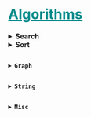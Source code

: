 <h1 style='color:darkcyan;text-decoration:underline'>Algorithms</h1>
<div style='width:1000px;margin:auto'>

<details><summary><b>Search</b></summary>
<details><summary><b>Binary Search</b></summary>
The list must be sorted before using Binary Search.<br>
<details><summary>Iterative</summary>
<pre><code>
# It returns location of x in given array arr
# if present, else returns -1
def binarySearch(arr, l, r, x):
	while l <= r:
		mid = l + (r - l) // 2;		
		# Check if x is present at mid
		if arr[mid] == x:
			return mid

		# If x is greater, ignore left half
		elif arr[mid] < x:
			l = mid + 1

		# If x is smaller, ignore right half
		else:
			r = mid - 1
	
	# If we reach here, then the element
	# was not present
	return -1

# Driver Code
arr = [ 2, 3, 4, 10, 40 ]
x = 10

# Function call
result = binarySearch(arr, 0, len(arr)-1, x)

if result != -1:
	print ("Element is present at index % d" % result)
else:
	print ("Element is not present in array")
</code></pre>
</details>
<details><summary>Recursive</summary>
<pre><code># Returns index of x in arr if present, else -1
def binarySearch (arr, l, r, x):
	# Check base case
	if r >= l:
		mid = l + (r - l) // 2

		# If element is present at the middle itself
		if arr[mid] == x:
			return mid
		
		# If element is smaller than mid, then it
		# can only be present in left subarray
		elif arr[mid] > x:
			return binarySearch(arr, l, mid-1, x)

		# Else the element can only be present
		# in right subarray
		else:
			return binarySearch(arr, mid + 1, r, x)
	else:
		# Element is not present in the array
		return -1

# Driver Code
arr = [ 2, 3, 4, 10, 40 ]
x = 10
# Function call
result = binarySearch(arr, 0, len(arr)-1, x)

if result != -1:
	print ("Element is present at index % d" % result)
else:
	print ("Element is not present in array")
</code></pre>
</details>
</details>
<br>

</details>

<details><summary><b>Sort</b></summary>
<details><summary><b>Bubble Sort</b></summary>
<pre><code>def bubbleSort(arr):
n = len(arr)
    # Traverse through all array elements
    for i in range(n-1):
    # range(n) also work but outer loop will repeat one time more than needed.
        # Last i elements are already in place
        for j in range(0, n-i-1):
            # traverse the array from 0 to n-i-1
            # Swap if the element found is greater
            # than the next element
            if arr[j] > arr[j + 1] :
                arr[j], arr[j + 1] = arr[j + 1], arr[j]
  
# Driver code to test above
arr = [64, 34, 25, 12, 22, 11, 90]
  
bubbleSort(arr)
print ("Sorted array is:")
for i in range(len(arr)):
    print ("% d" % arr[i]), 
</code></pre>
</details>

<details><summary><b>Insertion Sort</b></summary>
<pre><code># Function to do insertion sort
def insertionSort(arr):
    # Traverse through 1 to len(arr)
    for i in range(1, len(arr)):
        key = arr[i]
        # Move elements of arr[0..i-1], that are
        # greater than key, to one position ahead
        # of their current position
        j = i-1
        while j >=0 and key < arr[j] :
                arr[j+1] = arr[j]
                j -= 1
        arr[j+1] = key
        
# Driver code to test above
arr = [12, 11, 13, 5, 6]
insertionSort(arr)
print ("Sorted array is:")
for i in range(len(arr)):
    print ("%d" %arr[i])</code></pre>
</details>

<details><summary><b>Merge Sort</b></summary>
<pre><code>def mergeSort(arr):
    if len(arr) > 1:
         # Finding the mid of the array
        mid = len(arr)//2
        # Dividing the array elements
        L = arr[:mid]
        # into 2 halves
        R = arr[mid:]
        # Sorting the first half
        mergeSort(L)
        # Sorting the second half
        mergeSort(R)
        i = j = k = 0
 
        # Copy data to temp arrays L[] and R[]
        while i < len(L) and j < len(R):
            if L[i] < R[j]:
                arr[k] = L[i]
                i += 1
            else:
                arr[k] = R[j]
                j += 1
            k += 1
 
        # Checking if any element was left
        while i < len(L):
            arr[k] = L[i]
            i += 1
            k += 1
 
        while j < len(R):
            arr[k] = R[j]
            j += 1
            k += 1</code></pre>
            
<pre><code>from collections import deque

def MergeSort(arr):
    if len(arr) == 1: return deque(arr)
    a = MergeSort(arr[:len(arr)//2])
    b = MergeSort(arr[len(arr)//2:])
    
    res = deque()
    while a and b:
        if a[0] <= b[0]:
            res.append(a.popleft())
        else:
            res.append(b.popleft())
    res += a
    res += b
    return res
</code></pre>
</details>

<details><summary><b>Quick Sort</b></summary>
<pre><code># Python program for implementation of Quicksort Sort
  
# This function takes last element as pivot, places
# the pivot element at its correct position in sorted
# array, and places all smaller (smaller than pivot)
# to left of pivot and all greater elements to right
# of pivot
def partition(arr, low, high):
    i = (low-1)         # index of smaller element
    pivot = arr[high]     # pivot
    for j in range(low, high):
        # If current element is smaller than or
        # equal to pivot
        if arr[j] <= pivot:
            # increment index of smaller element
            i = i+1
            arr[i], arr[j] = arr[j], arr[i]
    arr[i+1], arr[high] = arr[high], arr[i+1]
    return (i+1)
  
# The main function that implements QuickSort
# arr[] --> Array to be sorted,
# low  --> Starting index,
# high  --> Ending index
  
# Function to do Quick sort
def quickSort(arr, low, high):
    if len(arr) == 1:
        return arr
    if low < high:
        # pi is partitioning index, arr[p] is now
        # at right place
        pi = partition(arr, low, high)
        # Separately sort elements before
        # partition and after partition
        quickSort(arr, low, pi-1)
        quickSort(arr, pi+1, high)
</code></pre>
</details>

<details><summary><b>Topological Sorting</b></summary>
<pre><code># Python program to print topological sorting of a DAG
from collections import defaultdict
 
# Class to represent a graph
class Graph:
    def __init__(self, vertices):
        self.graph = defaultdict(list)  # dictionary containing adjacency List
        self.V = vertices  # No. of vertices
 
    # function to add an edge to graph
    def addEdge(self, u, v):
        self.graph[u].append(v)
 
    # A recursive function used by topologicalSort
    def topologicalSortUtil(self, v, visited, stack):
 
        # Mark the current node as visited.
        visited[v] = True
 
        # Recur for all the vertices adjacent to this vertex
        for i in self.graph[v]:
            if visited[i] == False:
                self.topologicalSortUtil(i, visited, stack)
 
        # Push current vertex to stack which stores result
        stack.append(v)
 
    # The function to do Topological Sort. It uses recursive
    # topologicalSortUtil()
    def topologicalSort(self):
        # Mark all the vertices as not visited
        visited = [False]*self.V
        stack = []
        # Call the recursive helper function to store Topological
        # Sort starting from all vertices one by one
        for i in range(self.V):
            if visited[i] == False:
                self.topologicalSortUtil(i, visited, stack)
 
        # Print contents of the stack
        print(stack[::-1])  # return list in reverse order
 
 
# Driver Code
g = Graph(6)
g.addEdge(5, 2)
g.addEdge(5, 0)
g.addEdge(4, 0)
g.addEdge(4, 1)
g.addEdge(2, 3)
g.addEdge(3, 1)
 
print ("Following is a Topological Sort of the given graph")
 
# Function Call
g.topologicalSort()
</code></pre>
</details>

</details>

<details><summary><b>Graph</b></summary>
<details><summary><b>Depth-First Search</b></summary>
<details><summary>Recursive</summary>
<pre><code>from collections import defaultdict

class Graph:
    def __init__(self):
            self.graph = defaultdict(list)

    def addEdge(self, u, v):
        self.graph[u].append(v)

    def DFSUtil(self, v, visited):
        visited.add(v)
        print(v, end=' ')

        for neighbour in self.graph[v]:
            if neighbour not in visited:
                self.DFSUtil(neighbour, visited)

    def DFS(self, v):
        visited = set()
        self.DFSUtil(v, visited)

g = Graph()
g.addEdge(0, 1)
g.addEdge(0, 2)
g.addEdge(1, 2)
g.addEdge(2, 0)
g.addEdge(2, 3)
g.addEdge(3, 3)

print("Following is DFS from (Starting from vertex 2)")
g.DFS(2)
</code></pre>
</details>
<details><summary>Iterative [Stack]</summary>
<pre><code># This class represents a directed graph using adjacency
# list representation
class Graph:
    def __init__(self,V): # Constructor
        self.V = V        # No. of vertices
        self.adj  = [[] for i in range(V)]  # adjacency lists
 
    def addEdge(self,v, w):     # to add an edge to graph
        self.adj[v].append(w)    # Add w to v’s list.
        
    # prints all not yet visited vertices reachable from s
    def DFS(self,s):            # prints all vertices in DFS manner from a given source.
                                # Initially mark all verices as not visited
        visited = [False for i in range(self.V)]
 
        # Create a stack for DFS
        stack = []
 
        # Push the current source node.
        stack.append(s)
 
        while (len(stack)):
            # Pop a vertex from stack and print it
            s = stack[-1]
            stack.pop()
 
            # Stack may contain same vertex twice. So
            # we need to print the popped item only
            # if it is not visited.
            if (not visited[s]):
                print(s,end=' ')
                visited[s] = True
 
            # Get all adjacent vertices of the popped vertex s
            # If a adjacent has not been visited, then push it
            # to the stack.
            for node in self.adj[s]:
                if (not visited[node]):
                    stack.append(node)
 
 
 
# Driver program to test methods of graph class
 
g = Graph(5); # Total 5 vertices in graph
g.addEdge(1, 0);
g.addEdge(0, 2);
g.addEdge(2, 1);
g.addEdge(0, 3);
g.addEdge(1, 4);
 
print("Following is Depth First Traversal")
g.DFS(0)
</code></pre>
</details>
</details>

<details><summary><b>Beadth-First Search</b></summary>
<pre><code>from collections import defaultdict
class Graph
    # Constructor
    def __init__(self)
        # default dictionary to store graph
        self.graph = defaultdict(list)
 
    # function to add an edge to graph
    def addEdge(self,u,v):
        self.graph[u].append(v)
 
    # Function to print a BFS of graph
    def BFS(self, s):
        # Mark all the vertices as not visited
        visited = [False] * (max(self.graph) + 1)
 
        # Create a queue for BFS
        queue = []
 
        # Mark the source node as
        # visited and enqueue it
        queue.append(s)
        visited[s] = True
 
        while queue:
 
            # Dequeue a vertex from
            # queue and print it
            s = queue.pop(0)
            print (s, end = " ")
 
            # Get all adjacent vertices of the
            # dequeued vertex s. If a adjacent
            # has not been visited, then mark it
            # visited and enqueue it
            for i in self.graph[s]:
                if visited[i] == False:
                    queue.append(i)
                    visited[i] = True
                    
# Create a graph given in
# the above diagram
g = Graph()
g.addEdge(0, 1)
g.addEdge(0, 2)
g.addEdge(1, 2)
g.addEdge(2, 0)
g.addEdge(2, 3)
g.addEdge(3, 3)
 
print ("Following is Breadth First Traversal"
                  " (starting from vertex 2)")
g.BFS(2)
</code></pre>
</details>

<details><summary><b>Strongly Connected Components (SCC) - Kosaraju's algorithm</b></summary>
<pre><code># Kosaraju's algorithm to find strongly connected components in Python

from collections import defaultdict
class Graph:
    def __init__(self, vertex):
        self.V = vertex
        self.graph = defaultdict(list)

    # Add edge into the graph
    def add_edge(self, s, d):
        self.graph[s].append(d)

    # dfs
    def dfs(self, d, visited_vertex):
        visited_vertex[d] = True
        print(d, end='')
        for i in self.graph[d]:
            if not visited_vertex[i]:
                self.dfs(i, visited_vertex)

    def fill_order(self, d, visited_vertex, stack):
        visited_vertex[d] = True
        for i in self.graph[d]:
            if not visited_vertex[i]:
                self.fill_order(i, visited_vertex, stack)
        stack = stack.append(d)

    # transpose the matrix
    def transpose(self):
        g = Graph(self.V)

        for i in self.graph:
            for j in self.graph[i]:
                g.add_edge(j, i)
        return g

    # Print stongly connected components
    def print_scc(self):
        stack = []
        visited_vertex = [False] * (self.V)

        for i in range(self.V):
            if not visited_vertex[i]:
                self.fill_order(i, visited_vertex, stack)

        gr = self.transpose()

        visited_vertex = [False] * (self.V)

        while stack:
            i = stack.pop()
            if not visited_vertex[i]:
                gr.dfs(i, visited_vertex)
                print("")


g = Graph(8)
g.add_edge(0, 1)
g.add_edge(1, 2)
g.add_edge(2, 3)
g.add_edge(2, 4)
g.add_edge(3, 0)
g.add_edge(4, 5)
g.add_edge(5, 6)
g.add_edge(6, 4)
g.add_edge(6, 7)

print("Strongly Connected Components:")
g.print_scc()
</code></pre>
</details>
</details>

<details><summary><b>String</b></summary>
<details><summary><b>Largest Common Substring b/w 2 strings</b></summary>
<h3>Dynamic Programming</h3>
<pre><code>def lcs(a, b):
    lengths = [[0 for j in range(len(b)+1)] for i in range(len(a)+1)]
    # row 0 and column 0 are initialized to 0 already
    for i, x in enumerate(a):
        for j, y in enumerate(b):
            if x == y:
                lengths[i+1][j+1] = lengths[i][j] + 1
            else:
                lengths[i+1][j+1] = \
                    max(lengths[i+1][j], lengths[i][j+1])
    return lengths[len(a)][len(b)]

</code></pre>
</details>
</details>

<details><summary><b>Misc</b></summary>
<details><summary><b>Two Pointers Technique</b></summary>
requires sorted array - O(N)
</details>
</details>
</div>
































